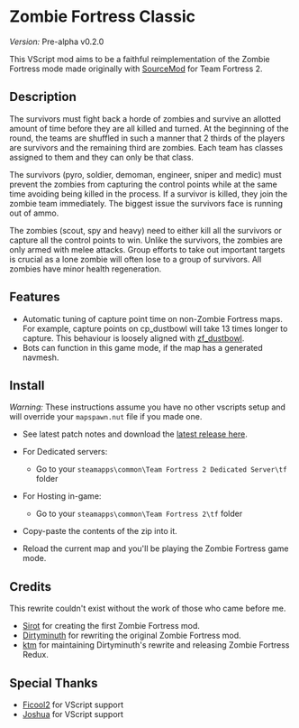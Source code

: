 # Zombie Fortress Classic
*Version:* Pre-alpha v0.2.0

This VScript mod aims to be a faithful reimplementation of the Zombie Fortress mode made originally with [SourceMod](https://forums.alliedmods.net/showthread.php?t=77762) for Team Fortress 2.

## Description

The survivors must fight back a horde of zombies and survive an allotted amount of time before they are all killed and turned. At the beginning of the round, the teams are shuffled in such a manner that 2 thirds of the players are survivors and the remaining third are zombies. Each team has classes assigned to them and they can only be that class.

The survivors (pyro, soldier, demoman, engineer, sniper and medic) must prevent the zombies from capturing the control points while at the same time avoiding being killed in the process. If a survivor is killed, they join the zombie team immediately. The biggest issue the survivors face is running out of ammo.

The zombies (scout, spy and heavy) need to either kill all the survivors or capture all the control points to win. Unlike the survivors, the zombies are only armed with melee attacks. Group efforts to take out important targets is crucial as a lone zombie will often lose to a group of survivors. All zombies have minor health regeneration.

## Features

- Automatic tuning of capture point time on non-Zombie Fortress maps. For example, capture points on cp_dustbowl will take 13 times longer to capture. This behaviour is loosely aligned with [zf_dustbowl](https://steamcommunity.com/sharedfiles/filedetails/?id=2926638864).
- Bots can function in this game mode, if the map has a generated navmesh.

## Install

*Warning:* These instructions assume you have no other vscripts setup and will override your `mapspawn.nut` file if you made one.

- See latest patch notes and download the [latest release here](https://github.com/silbinarywolf/sw-zombie-fortress/releases).

- For Dedicated servers:
    - Go to your `steamapps\common\Team Fortress 2 Dedicated Server\tf` folder

- For Hosting in-game:
    - Go to your `steamapps\common\Team Fortress 2\tf` folder

- Copy-paste the contents of the zip into it.

- Reload the current map and you'll be playing the Zombie Fortress game mode.

## Credits

This rewrite couldn't exist without the work of those who came before me.

* [Sirot](https://forums.alliedmods.net/showthread.php?t=77762) for creating the first Zombie Fortress mod.
* [Dirtyminuth](https://forums.alliedmods.net/showthread.php?t=131282) for rewriting the original Zombie Fortress mod.
* [ktm](https://forums.alliedmods.net/showthread.php?p=2067604) for maintaining Dirtyminuth's rewrite and releasing Zombie Fortress Redux.

## Special Thanks

* [Ficool2](https://github.com/ficool2) for VScript support
* [Joshua](https://github.com/ValveSoftware/Source-1-Games/issues/4481) for VScript support
